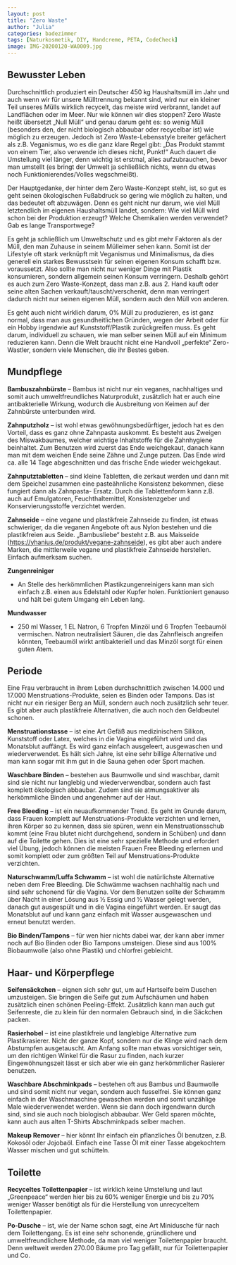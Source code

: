 ```yaml
---
layout: post
title: "Zero Waste"
author: "Julia"
categories: badezimmer
tags: [Naturkosmetik, DIY, Handcreme, PETA, CodeCheck]
image: IMG-20200120-WA0009.jpg
---
```


## Bewusster Leben

Durchschnittlich produziert ein Deutscher 450 kg Haushaltsmüll im Jahr und auch wenn wir für unsere Mülltrennung bekannt sind, wird nur ein kleiner Teil unseres Mülls wirklich recycelt, das meiste wird verbrannt, landet auf Landflächen oder im Meer. Nur wie können wir dies stoppen? Zero Waste heißt übersetzt „Null Müll“ und genau darum geht es: so wenig Müll (besonders den, der nicht biologisch abbaubar oder recycelbar ist) wie möglich zu erzeugen. Jedoch ist Zero Waste-Lebensstyle breiter gefächert als z.B. Veganismus, wo es die ganz klare Regel gibt: „Das Produkt stammt von einem Tier, also verwende ich dieses nicht, Punkt!“ Auch dauert die Umstellung viel länger, denn wichtig ist erstmal, alles aufzubrauchen, bevor man umstellt (es bringt der Umwelt ja schließlich nichts, wenn du etwas noch Funktionierendes/Volles wegschmeißt). 

Der Hauptgedanke, der hinter dem Zero Waste-Konzept steht, ist, so gut es geht seinen ökologischen Fußabdruck so gering wie möglich zu halten, und das bedeutet oft abzuwägen. Denn es geht nicht nur darum, wie viel Müll letztendlich im eigenen Haushaltsmüll landet, sondern: Wie viel Müll wird schon bei der Produktion erzeugt? Welche Chemikalien werden verwendet? Gab es lange Transportwege? 

Es geht ja schließlich um Umweltschutz und es gibt mehr Faktoren als der Müll, den man Zuhause in seinem Mülleimer sehen kann. Somit ist der Lifestyle oft stark verknüpft mit Veganismus und Minimalismus, da dies generell ein starkes Bewusstsein für seinen eigenen Konsum schafft bzw. voraussetzt. Also sollte man nicht nur weniger Dinge mit Plastik konsumieren, sondern allgemein seinen Konsum verringern. Deshalb gehört es auch zum Zero Waste-Konzept, dass man z.B. aus 2. Hand kauft oder seine alten Sachen verkauft/tauscht/verschenkt, denn man verringert dadurch nicht nur seinen eigenen Müll, sondern auch den Müll von anderen. 

Es geht auch nicht wirklich darum, 0% Müll zu produzieren, es ist ganz normal, dass man aus gesundheitlichen Gründen, wegen der Arbeit oder für ein Hobby irgendwie auf Kunststoff/Plastik zurückgreifen muss. Es geht darum, individuell zu schauen, wie man selber seinen Müll auf ein Minimum reduzieren kann. Denn die Welt braucht nicht eine Handvoll „perfekte“ Zero-Wastler, sondern viele Menschen, die ihr Bestes geben. 

## Mundpflege 

**Bambuszahnbürste** – Bambus ist nicht nur ein veganes, nachhaltiges und somit auch umweltfreundliches Naturprodukt, zusätzlich hat er auch eine antibakterielle Wirkung, wodurch die Ausbreitung von Keimen auf der Zahnbürste unterbunden wird. 

**Zahnputzholz** – ist wohl etwas gewöhnungsbedürftiger, jedoch hat es den Vorteil, dass es ganz ohne Zahnpasta auskommt. Es besteht aus Zweigen des Miswakbaumes, welcher wichtige Inhaltstoffe für die Zahnhygiene beinhaltet. Zum Benutzen wird zuerst das Ende weichgekaut, danach kann man mit dem weichen Ende seine Zähne und Zunge putzen. Das Ende wird ca. alle 14 Tage abgeschnitten und das frische Ende wieder weichgekaut.
 
**Zahnputztabletten** – sind kleine Tabletten, die zerkaut werden und dann mit dem Speichel zusammen eine pasteähnliche Konsistenz bekommen, diese fungiert dann als Zahnpasta- Ersatz. Durch die Tablettenform kann z.B. auch auf Emulgatoren, Feuchthaltemittel, Konsistenzgeber und Konservierungsstoffe verzichtet werden. 

**Zahnseide** – eine vegane und plastikfreie Zahnseide zu finden, ist etwas schwieriger, da die veganen Angebote oft aus Nylon bestehen und die plastikfreien aus Seide. „Bambusliebe“ besteht z.B. aus Maisseide (<https://yhanius.de/produkt/vegane-zahnseide>), es gibt aber auch andere Marken, die mittlerweile vegane und plastikfreie Zahnseide herstellen. Einfach aufmerksam suchen. 

**Zungenreiniger**
- An Stelle des herkömmlichen Plastikzungenreinigers kann man sich einfach z.B. einen aus Edelstahl oder Kupfer holen. Funktioniert genauso und hält bei gutem Umgang ein Leben lang. 

**Mundwasser** 
- 250 ml Wasser, 1 EL Natron, 6 Tropfen Minzöl und 6 Tropfen Teebaumöl vermischen. Natron neutralisiert Säuren, die das Zahnfleisch angreifen könnten, Teebaumöl wirkt antibakteriell und das Minzöl sorgt für einen guten Atem. 

## Periode 

Eine Frau verbraucht in ihrem Leben durchschnittlich zwischen 14.000 und 17.000 Menstruations-Produkte, seien es Binden oder Tampons. Das ist nicht nur ein riesiger Berg an Müll, sondern auch noch zusätzlich sehr teuer. Es gibt aber auch plastikfreie Alternativen, die auch noch den Geldbeutel schonen. 

**Menstruationstasse** – ist eine Art Gefäß aus medizinischem Silikon, Kunststoff oder Latex, welches in die Vagina eingeführt wird und das Monatsblut auffängt. Es wird ganz einfach ausgeleert, ausgewaschen und wiederverwendet. Es hält sich Jahre, ist eine sehr billige Alternative und man kann sogar mit ihm gut in die Sauna gehen oder Sport machen. 

**Waschbare Binden** – bestehen aus Baumwolle und sind waschbar, damit sind sie nicht nur langlebig und wiederverwendbar, sondern auch fast komplett ökologisch abbaubar. Zudem sind sie atmungsaktiver als herkömmliche Binden und angenehmer auf der Haut. 

**Free Bleeding** – ist ein neuaufkommender Trend. Es geht im Grunde darum, dass Frauen komplett auf Menstruations-Produkte verzichten und lernen, ihren Körper so zu kennen, dass sie spüren, wenn ein Menstruationsschub kommt (eine Frau blutet nicht durchgehend, sondern in Schüben) und dann auf die Toilette gehen. Dies ist eine sehr spezielle Methode und erfordert viel Übung, jedoch können die meisten Frauen Free Bleeding erlernen und somit komplett oder zum größten Teil auf Menstruations-Produkte verzichten. 

**Naturschwamm/Luffa Schwamm** – ist wohl die natürlichste Alternative neben dem Free Bleeding. Die Schwämme wachsen nachhaltig nach und sind sehr schonend für die Vagina. Vor dem Benutzen sollte der Schwamm über Nacht in einer Lösung aus 1⁄2 Essig und 1⁄2 Wasser gelegt werden, danach gut ausgespült und in die Vagina eingeführt werden. Er saugt das Monatsblut auf und kann ganz einfach mit Wasser ausgewaschen und erneut benutzt werden. 

**Bio Binden/Tampons** – für wen hier nichts dabei war, der kann aber immer noch auf Bio Binden oder Bio Tampons umsteigen. Diese sind aus 100% Biobaumwolle (also ohne Plastik) und chlorfrei gebleicht. 

## Haar- und Körperpflege 

**Seifensäckchen** – eignen sich sehr gut, um auf Hartseife beim Duschen umzusteigen. Sie bringen die Seife gut zum Aufschäumen und haben zusätzlich einen schönen Peeling-Effekt. Zusätzlich kann man auch gut Seifenreste, die zu klein für den normalen Gebrauch sind, in die Säckchen packen. 

**Rasierhobel** – ist eine plastikfreie und langlebige Alternative zum Plastikrasierer. Nicht der ganze Kopf, sondern nur die Klinge wird nach dem Abstumpfen ausgetauscht. Am Anfang sollte man etwas vorsichtiger sein, um den richtigen Winkel für die Rasur zu finden, nach kurzer Eingewöhnungszeit lässt er sich aber wie ein ganz herkömmlicher Rasierer benutzen. 

**Waschbare Abschminkpads** – bestehen oft aus Bambus und Baumwolle und sind somit nicht nur vegan, sondern auch fusselfrei. Sie können ganz einfach in der Waschmaschine gewaschen werden und somit unzählige Male wiederverwendet werden. Wenn sie dann doch irgendwann durch sind, sind sie auch noch biologisch abbaubar. Wer Geld sparen möchte, kann auch aus alten T-Shirts Abschminkpads selber machen. 

**Makeup Remover** – hier könnt Ihr einfach ein pflanzliches Öl benutzen, z.B. Kokosöl oder Jojobaöl. Einfach eine Tasse Öl mit einer Tasse abgekochtem Wasser mischen und gut schütteln. 


## Toilette

**Recyceltes Toilettenpapier** – ist wirklich keine Umstellung und laut „Greenpeace“ werden
hier bis zu 60% weniger Energie und bis zu 70% weniger Wasser benötigt als für die
Herstellung von unrecyceltem Toilettenpapier.

**Po-Dusche** – ist, wie der Name schon sagt, eine Art Minidusche für nach dem Toilettengang.
Es ist eine sehr schonende, gründlichere und umweltfreundlichere Methode, da man viel
weniger Toilettenpapier braucht. Denn weltweit werden 270.00 Bäume pro Tag gefällt, nur
für Toilettenpapier und Co.